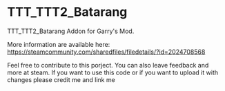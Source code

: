 # TTT_TTT2_Batarang

TTT_TTT2_Batarang Addon for Garry's Mod.

More information are available here: 
https://steamcommunity.com/sharedfiles/filedetails/?id=2024708568

Feel free to contribute to this porject. You can also leave feedback and more at steam. 
If you want to use this code or if you want to upload it with changes please credit me and link me
